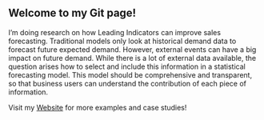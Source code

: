 ## Welcome to my Git page! 

I’m doing research on how Leading Indicators can improve sales forecasting. Traditional models only look at historical demand data to forecast future expected demand. However, external events can have a big impact on future demand. While there is a lot of external data available, the question arises how to select and include this information in a statistical forecasting model. This model should be comprehensive and transparent, so that business users can understand the contribution of each piece of information. 

Visit my [Website](https://sites.google.com/view/yvesrsagaert/) for more examples and case studies!
